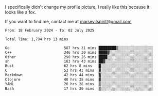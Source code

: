 I specifically didn't change my profile picture, I really like this because it looks like a fox.

If you want to find me, contact me at marsevilspirit@gmail.com

<!--START_SECTION:waka-->

```txt
From: 18 February 2024 - To: 02 July 2025

Total Time: 1,794 hrs 13 mins

Go                         587 hrs 31 mins ████████▒░░░░░░░░░░░░░░░░   32.74 %
C++                        346 hrs 30 mins ████▓░░░░░░░░░░░░░░░░░░░░   19.31 %
Other                      290 hrs 26 mins ████░░░░░░░░░░░░░░░░░░░░░   16.19 %
sh                         183 hrs 43 mins ██▓░░░░░░░░░░░░░░░░░░░░░░   10.24 %
Rust                       62 hrs 8 mins   █░░░░░░░░░░░░░░░░░░░░░░░░   03.46 %
C                          53 hrs 43 mins  ▓░░░░░░░░░░░░░░░░░░░░░░░░   02.99 %
Markdown                   42 hrs 44 mins  ▓░░░░░░░░░░░░░░░░░░░░░░░░   02.38 %
Clojure                    40 hrs 38 mins  ▓░░░░░░░░░░░░░░░░░░░░░░░░   02.26 %
YAML                       20 hrs 28 mins  ▒░░░░░░░░░░░░░░░░░░░░░░░░   01.14 %
Bash                       17 hrs 30 mins  ▒░░░░░░░░░░░░░░░░░░░░░░░░   00.98 %
```

<!--END_SECTION:waka-->
